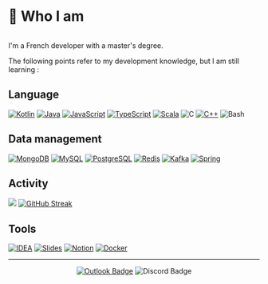 # 🐨 Who I am 
<img src="https://komarev.com/ghpvc/?username=Distractic&style=flat-square&color=blue" alt=""/>

I'm a French developer with a master's degree.

The following points refer to my development knowledge, but I am still learning :

## Language

[![Kotlin](https://img.shields.io/badge/kotlin-7F52FF.svg?style=for-the-badge&logo=kotlin&logoColor=white)](https://kotlinlang.org/)
[![Java](https://img.shields.io/badge/java-%23ED8B00.svg?style=for-the-badge&logo=java&logoColor=white)](https://www.java.com)
[![JavaScript](https://img.shields.io/badge/javascript-%23323330.svg?style=for-the-badge&logo=javascript&logoColor=%23F7DF1E)](https://www.javascript.com/)
[![TypeScript](https://img.shields.io/badge/typescript-%23007ACC.svg?style=for-the-badge&logo=typescript&logoColor=white)](https://www.typescriptlang.org/)
[![Scala](https://img.shields.io/badge/scala-DC322F.svg?style=for-the-badge&logo=scala&logoColor=white)](https://scala-lang.org/)
![C](https://img.shields.io/badge/c-A8B9CC.svg?style=for-the-badge&logo=c&logoColor=white)
[![C++](https://img.shields.io/badge/c++-00599C.svg?style=for-the-badge&logo=cplusplus&logoColor=white)](https://cplusplus.com)
![Bash](https://img.shields.io/badge/gnubash-4EAA25.svg?style=for-the-badge&logo=gnubash&logoColor=white)

## Data management

[![MongoDB](https://img.shields.io/badge/mongodb-47A248.svg?style=for-the-badge&logo=mongodb&logoColor=white)](https://www.mongodb.com)
[![MySQL](https://img.shields.io/badge/mysql-4479A1.svg?style=for-the-badge&logo=mysql&logoColor=white)](https://www.mysql.com/fr/)
[![PostgreSQL](https://img.shields.io/badge/postgresql-4169E1.svg?style=for-the-badge&logo=postgresql&logoColor=white)](https://www.postgresql.org)
[![Redis](https://img.shields.io/badge/redis-DC382D.svg?style=for-the-badge&logo=redis&logoColor=white)](https://redis.io/)
[![Kafka](https://img.shields.io/badge/kafka-231F20.svg?style=for-the-badge&logo=apachekafka&logoColor=white)](https://kafka.apache.org/)
[![Spring](https://img.shields.io/badge/spring-6DB33F.svg?style=for-the-badge&logo=spring&logoColor=white)](https://spring.io/)

## Activity

![](https://github-readme-stats.vercel.app/api?username=Distractic&show_icons=true&theme=radical&count_private=true)
[![GitHub Streak](http://github-readme-streak-stats.herokuapp.com?user=Distractic&theme=dark&background=000000)](https://git.io/streak-stats)

## Tools

[![IDEA](https://img.shields.io/badge/idea-000000.svg?style=for-the-badge&logo=intellijidea&logoColor=white)](https://www.jetbrains.com/idea/)
[![Slides](https://img.shields.io/badge/slides-E4637C.svg?style=for-the-badge&logo=slides&logoColor=white)](https://slides.com/)
[![Notion](https://img.shields.io/badge/notion-000000.svg?style=for-the-badge&logo=notion&logoColor=white)](https://www.notion.so/)
[![Docker](https://img.shields.io/badge/docker-2496ED.svg?style=for-the-badge&logo=docker&logoColor=white)](https://www.notion.so/)

---

<p align="center">
  <a href="mailto:Distractic@outlook.fr"><img title="Distractic@outlook.fr" src="https://img.shields.io/badge/Distractic%40outlook.fr-0078D4?style=for-the-badge&logo=microsoftoutlook&logoColor=white" alt="Outlook Badge"></a>
  <img title="Distractic" src="https://img.shields.io/badge/Distractic-5865F2?style=for-the-badge&logo=discord&logoColor=white" alt="Discord Badge">
</p>
